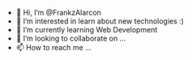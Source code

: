 - 👋 Hi, I’m @FrankzAlarcon
- 👀 I’m interested in learn about new technologies :)
- 🌱 I’m currently learning Web Development
- 💞️ I’m looking to collaborate on ...
- 📫 How to reach me ...

<!---
FrankzAlarcon/FrankzAlarcon is a ✨ special ✨ repository because its `README.md` (this file) appears on your GitHub profile.
You can click the Preview link to take a look at your changes.
--->
